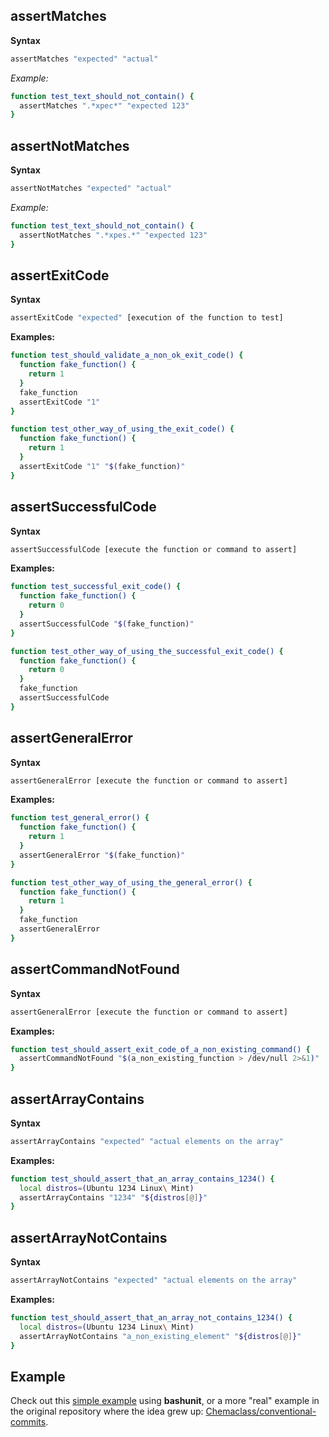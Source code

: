 ## assertMatches
**Syntax**
```bash
assertMatches "expected" "actual"
```

*Example:*
```bash
function test_text_should_not_contain() {
  assertMatches ".*xpec*" "expected 123"
}
```

## assertNotMatches
**Syntax**
```bash
assertNotMatches "expected" "actual"
```

*Example:*
```bash
function test_text_should_not_contain() {
  assertNotMatches ".*xpes.*" "expected 123"
}
```

## assertExitCode
**Syntax**
```bash
assertExitCode "expected" [execution of the function to test]
```

**Examples:**
```bash
function test_should_validate_a_non_ok_exit_code() {
  function fake_function() {
    return 1
  }
  fake_function
  assertExitCode "1"
}
```
```bash
function test_other_way_of_using_the_exit_code() {
  function fake_function() {
    return 1
  }
  assertExitCode "1" "$(fake_function)"
}
```

## assertSuccessfulCode
**Syntax**
```bash
assertSuccessfulCode [execute the function or command to assert]
```

**Examples:**
```bash
function test_successful_exit_code() {
  function fake_function() {
    return 0
  }
  assertSuccessfulCode "$(fake_function)"
}
```
```bash
function test_other_way_of_using_the_successful_exit_code() {
  function fake_function() {
    return 0
  }
  fake_function
  assertSuccessfulCode
}
```

## assertGeneralError
**Syntax**
```bash
assertGeneralError [execute the function or command to assert]
```

**Examples:**
```bash
function test_general_error() {
  function fake_function() {
    return 1
  }
  assertGeneralError "$(fake_function)"
}
```
```bash
function test_other_way_of_using_the_general_error() {
  function fake_function() {
    return 1
  }
  fake_function
  assertGeneralError
}
```

## assertCommandNotFound
**Syntax**
```bash
assertGeneralError [execute the function or command to assert]
```

**Examples:**
```bash
function test_should_assert_exit_code_of_a_non_existing_command() {
  assertCommandNotFound "$(a_non_existing_function > /dev/null 2>&1)"
}
```

## assertArrayContains
**Syntax**
```bash
assertArrayContains "expected" "actual elements on the array"
```

**Examples:**
```bash
function test_should_assert_that_an_array_contains_1234() {
  local distros=(Ubuntu 1234 Linux\ Mint)
  assertArrayContains "1234" "${distros[@]}"
}
```

## assertArrayNotContains
**Syntax**
```bash
assertArrayNotContains "expected" "actual elements on the array"
```

**Examples:**
```bash
function test_should_assert_that_an_array_not_contains_1234() {
  local distros=(Ubuntu 1234 Linux\ Mint)
  assertArrayNotContains "a_non_existing_element" "${distros[@]}"
}
```

## Example

Check out this [simple example](https://github.com/TypedDevs/bashunit/tree/main/example) using **bashunit**, or a more "real" example in the original repository where the idea grew up: [Chemaclass/conventional-commits](https://github.com/Chemaclass/conventional-commits/blob/main/tests/prepare-commit-msg_test.sh).
